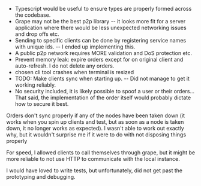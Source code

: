 - Typescript would be useful to ensure types are properly formed across the codebase.
- Grape may not be the best p2p library -- it looks more fit for a server application where there would be less unexpected networking issues and drop offs etc.
- Sending to specific clients can be done by registering service names with unique ids. -- I ended up implementing this.
- A public p2p network requires MORE validation and DoS protection etc.
- Prevent memory leak: expire orders except for on original client and auto-refresh. I do not delete any orders.
- chosen cli tool crashes when terminal is resized
- TODO: Make clients sync when starting up. -- Did not manage to get it working reliably.
- No security included, it is likely possible to spoof a user or their orders... That said, the implementation of the order itself would probably dictate how to secure it best.

Orders don't sync properly if any of the nodes have been taken down (it works when you spin up clients and test, but as soon as a node is taken down, it no longer works as expected). I wasn't able to work out exactly why, but it wouldn't surprise me if it were to do with not disposing things properly

For speed, I allowed clients to call themselves through grape, but it might be more reliable to not use HTTP to communicate with the local instance.

I would have loved to write tests, but unfortunately, did not get past the prototyping and debugging.